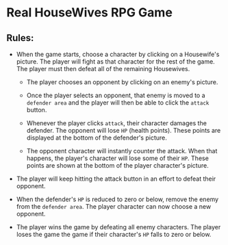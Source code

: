 # Real HouseWives RPG Game

## Rules:

* When the game starts, choose a character by clicking on a Housewife's picture. The player will fight as that character for the rest of the game. The player must then defeat all of the remaining Housewives. 

   * The player chooses an opponent by clicking on an enemy's picture.

   * Once the player selects an opponent, that enemy is moved to a `defender area` and the player will then be able to click the `attack` button.
   
   * Whenever the player clicks `attack`, their character damages the defender. The opponent will lose `HP` (health points). These points are displayed at the bottom of the defender's picture. 
  
  * The opponent character will instantly counter the attack. When that happens, the player's character will lose some of their `HP`. These points are shown at the bottom of the player character's picture.
   
 * The player will keep hitting the attack button in an effort to defeat their opponent.

 * When the defender's `HP` is reduced to zero or below, remove the enemy from the `defender area`. The player character can now choose a new opponent.

 * The player wins the game by defeating all enemy characters. The player loses the game the game if their character's `HP` falls to zero or below.
